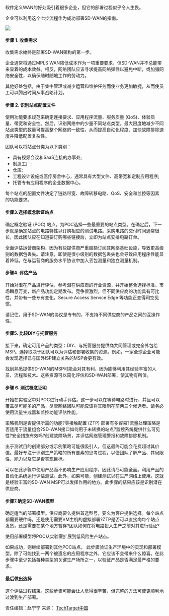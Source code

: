 软件定义WAN的好处吸引着很多企业，但它的部署过程似乎令人生畏。

企业可以利用这个七步流程作为成功部署SD-WAN的指南。

![](https://s4.51cto.com/oss/202202/15/b73070f84eea1c3676474102364333a9dfff3c.jpg)

#### 步骤 1. 收集需求

收集需求始终是部署SD-WAN架构的第一步。

企业通常将通过MPLS WAN降低成本作为一项重要要求，但SD-WAN并不总能带来显着的成本效益。相反，网络团队应该寻求提高网络弹性以避免中断，或加强网络安全性，以确保随时随地工作的劳动力。

其他好处包括，由于集中管理或减少运营和维护任务而使业务更加敏捷，从而使员工可以腾出时间从事战略计划。

#### 步骤 2. 识别站点配置文件

使用功能要求规范来确定连接要求、应用程序流量、服务质量 (QoS)、体验质量、带宽和安全性。然后，识别网络中的少量不同站点类型。最大限度地减少不同站点类型的数量可提高整个网络的一致性，从而提高自动化程度、加快故障排除速度并降低配置复杂性。

团队可以将站点分类为以下类别：

-   具有视频会议和SaaS连接的办事处;
-   制造工厂;
-   仓库;
-   工程设计设施或医疗房舍中心，通常具有大型文件、高带宽和定制应用程序;
-   托管专有应用程序的企业数据中心。

每个站点的配置文件决定了链路带宽、故障转移电路、QoS、安全和监控等因素的功能要求。

#### 步骤3.选择概念验证站点

确定概念验证 (POC) 站点。为POC选择一些最重要的站点类型。在确定后，下一步就是确定站点的电路特性以订购相应的测试电路。采购电路的交付时间通常很长，因此团队应在知道要订购哪些链接后，立即为站点安排电路订单。

全面评估运营商架构，因为有些提供商严重超额订阅其网络基础设施，导致更高级别的数据包丢失。请注意，即使是很小级别的数据包丢失也会导致应用程序性能显着降低。在与运营商的服务水平协议中加入丢包测量和独立测量机制。

#### 步骤4. 评估产品

开始对潜在产品进行评估，参考潜在供应商的行业资源，并开始整合选择标准。市场瞬息万变，新产品功能定期发布。竞争很激烈，但不同供应商的功能具有可比性，并带有一些专有变化。Secure Access Service Edge 等功能正变得司空见惯。

请记住，用于SD-WAN的协议是专有的，不支持不同供应商的产品之间的互操作性。

#### 步骤5. 比较DIY与托管服务

接下来，确定可用产品的类型：DIY、与托管服务提供商共同管理或完全外包给MSP。选择取决于团队可以为评估和部署收集的资源。例如，一家全球企业可能会发现选择已与国外ISP建立关系的MSP会更有效。

找到熟悉提供SD-WAN的MSP可能会对其有利，因为能够利用其经验丰富的人员、流程和技术。这些资源可以简化评估和SD-WAN部署，使其物有所值。

#### 步骤 6. 测试概念证明

开始在实验室中对POC进行动手评估。这一步可以在等待电路时进行，并且可以覆盖尽可能多的产品，尽管网络团队可能应该将其限制在前两三个候选者。请务必使用流量生成器和监控功能评估性能。

策略机制是否提供所需的功能?零接触配置 (ZTP) 部署有多容易?流量处理策略是否适用于流量组合?SD-WAN接口如何用于未转换的站点?监控系统提供什么可见性?安全措施有效吗?创建故障场景，并评估网络管理警报和故障排除机制。

出于测试目的创建部分或示例策略可能很吸引人，但这最终可能会花费超过其价值。最好专注于识别生产策略的所有要素的思考过程，以便团队了解产品、其局限性、能力以及它是否实现目标。

可以在此步骤中使用产品而不影响生产应用程序，因此请尽可能全面。利用产品的自动化系统运行评估测试。此外，如果可能，创建测试以在生产网络上使用。这就是经验丰富的SD-WAN MSP可以发挥作用的地方。此步骤的结果应该是识别潜在供应商。

#### 步骤7.确定SD-WAN模型

确定适当的部署模型。供应商要么提供首选型号，要么为客户提供选择。每个站点都需要硬件吗，还是使用需要VM主机的虚拟部署?ZTP是否可以直接向每个站点发货，还是需要在某个地方暂存?团队如何在将电路投入生产之前对其进行验证?

使用部署模型将POC从实验室扩展到低风险生产站点。

如果成功，则继续部署到其他POC站点。 此步骤验证生产环境中的实现和部署模型。除了可能找到一两个被遗忘的应用程序之外，它应该不会带来什么惊喜。在此步骤中至少包括每种类型的关键生产场所之一，以验证产品是否满足最严格的要求。

#### 最后做出选择

这个评估过程结束。这些步骤可能会让人觉得很辛苦，但完整的方法可使更顺利地过渡到生产部署。

责任编辑：赵宁宁 来源： [TechTarget中国](https://searchnetworking.techtarget.com.cn/12-26660/)